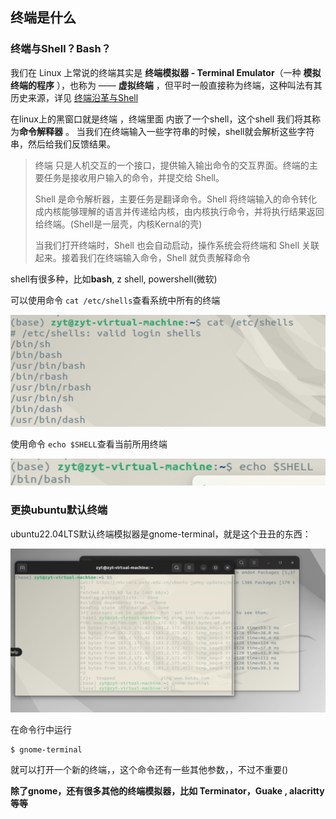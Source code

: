 

## 终端是什么

### 终端与Shell？Bash？

我们在 Linux 上常说的终端其实是 **终端模拟器 - Terminal Emulator**（一种  **模拟终端的程序**  ），也称为 —— **虚拟终端** ，但平时一般直接称为终端，这种叫法有其历史来源，详见 [终端沿革与Shell](https://blog.csdn.net/Amentos/article/details/129290846)

在linux上的黑窗口就是终端 ，终端里面 内嵌了一个shell，这个shell 我们将其称为**命令解释器** 。 当我们在终端输入一些字符串的时候，shell就会解析这些字符串，然后给我们反馈结果。

> 终端 只是人机交互的一个接口，提供输入输出命令的交互界面。终端的主要任务是接收用户输入的命令，并提交给 Shell。
>
> Shell 是命令解析器，主要任务是翻译命令。Shell 将终端输入的命令转化成内核能够理解的语言并传递给内核，由内核执行命令，并将执行结果返回给终端。(Shell是一层壳，内核Kernal的壳)
>
> 当我们打开终端时，Shell 也会自动启动，操作系统会将终端和 Shell 关联起来。接着我们在终端输入命令，Shell 就负责解释命令

shell有很多种，比如**bash**, z shell, powershell(微软)

可以使用命令 `cat /etc/shells`查看系统中所有的终端

![1708586050435](image/Terminal/1708586050435.png)

使用命令 `echo $SHELL`查看当前所用终端

![1708586241307](image/Terminal/1708586241307.png)

### 更换ubuntu默认终端

ubuntu22.04LTS默认终端模拟器是gnome-terminal，就是这个丑丑的东西：

![1708537043626](image/Terminal/1708537043626.png)

在命令行中运行

```
$ gnome-terminal
```

就可以打开一个新的终端，，这个命令还有一些其他参数，，不过不重要()

**除了gnome，还有很多其他的终端模拟器，比如 Terminator，Guake , alacritty等等**
